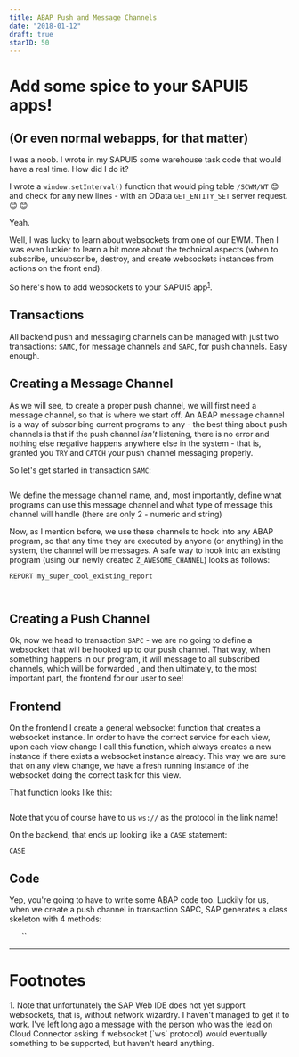```yaml
---
title: ABAP Push and Message Channels
date: "2018-01-12"
draft: true
starID: 50
---
```


# Add some spice to your SAPUI5 apps!
## (Or even normal webapps, for that matter)

I was a noob. I wrote in my SAPUI5 some warehouse task code that would have a real time. How did I do it?

I wrote a `window.setInterval()` function that would ping table `/SCWM/WT` :blush: and check for any new lines - with an OData `GET_ENTITY_SET` server request. :blush: :blush:

Yeah.

Well, I was lucky to learn about websockets from one of our EWM. Then I was even luckier to learn a bit more about the technical aspects (when to subscribe, unsubscribe, destroy, and create websockets instances from actions on the front end).

So here's how to add websockets to your SAPUI5 app<sup><a href="#footnote-1">1</a></sup>.

## Transactions

All backend push and messaging channels can be managed with just two transactions:  `SAMC`, for message channels and `SAPC`, for push channels. Easy enough.

## Creating a Message Channel

As we will see, to create a proper push channel, we will first need a message channel, so that is where we start off. An ABAP message channel is a way of subscribing current programs to any - the best thing about push channels is that if the push channel _isn't_ listening, there is no error and nothing else negative happens anywhere else in the system - that is, granted you `TRY` and `CATCH` your push channel messaging properly.

So let's get started in transaction `SAMC`:

![]()

We define the message channel name, and, most importantly, define what programs can use this message channel and what type of message this channel will handle (there are only 2 - numeric and string)

Now, as I mention before, we use these channels to hook into any ABAP program, so that any time they are executed by anyone (or anything) in the system, the channel will be messages. A safe way to hook into an existing program (using our newly created `Z_AWESOME_CHANNEL`) looks as follows:

```abap
REPORT my_super_cool_existing_report



```

## Creating a Push Channel

Ok, now we head to transaction `SAPC` - we are no going to define a websocket that will be hooked up to our push channel. That way, when something happens in our program, it will message to all subscribed channels, which will be forwarded , and then ultimately, to the most important part, the frontend for our user to see!

## Frontend

On the frontend I create a general websocket function that creates a websocket instance. In order to have the correct service for each view, upon each view change I call this function, which always creates a new instance if there exists a websocket instance already. This way we are sure that on any view change, we have a fresh running instance of the websocket doing the correct task for this view.

That function looks like this:

```

```

Note that you of course have to us `ws://` as the protocol in the link name!

On the backend, that ends up looking like a `CASE` statement:

```abap
CASE
```

## Code

Yep, you're going to have to write some ABAP code too. Luckily for us, when we create a push channel in transaction SAPC, SAP generates a class skeleton with 4 methods:

``
``
``
``
``

<hr/>

# Footnotes
<div id="footnote-1">
1. Note that unfortunately the SAP Web IDE does not yet support websockets, that is, without network wizardry. I haven't managed to get it to work. I've left  long ago a message with the person who was the lead on Cloud Connector asking if websocket (`ws` protocol) would eventually something to be supported, but haven't heard anything.
</div>
